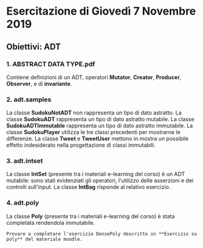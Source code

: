 # Esercitazione di Giovedì 7 Novembre 2019

## Obiettivi: ADT

### 1. ABSTRACT DATA TYPE.pdf
Contiene definizioni di un ADT, operatori **Mutator**, **Creator**, **Producer**, **Observer**, e di **invariante**.

### 2. adt.samples
La classe **SudokuNotADT** non rappresenta un tipo di dato astratto.
La classe **SudokuADT** rappresenta un tipo di dato astratto mutabile.
La classe **SudokuADTImmutable** rappresenta un tipo di dato astratto immutabile.
La classe **SudokuPlayer** utilizza le tre classi precedenti per mostrarne le differenze.
La classe **Tweet** e **TweetUser** mettono in mostra un possibile effetto indesiderato nella progettazione di classi immutabili.

### 3. adt.intset
La classe **IntSet** (presente tra i materiali e-learning del corso) è un ADT mutabile: sono stati evidenziati gli operatori, l'utilizzo delle asserzioni e dei controlli sull'input.
La classe **IntBag** risponde al relativo esercizio.

### 4. adt.poly
La classe **Poly** (presente tra i materiali e-learning del corso) è stata completata rendendola immutabile.

```
Provare a completare l'esercizio DensePoly descritto in **Esercizio su poly** del materiale moodle.
```
